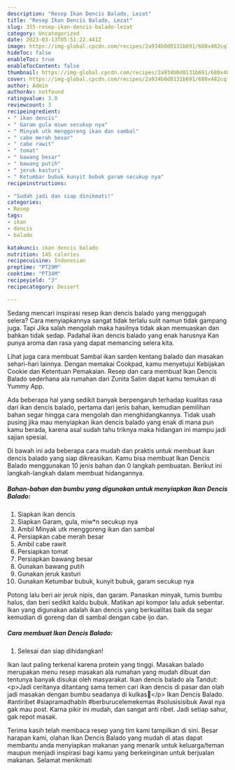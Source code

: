 ```yaml
---
description: "Resep Ikan Dencis Balado, Lezat"
title: "Resep Ikan Dencis Balado, Lezat"
slug: 355-resep-ikan-dencis-balado-lezat
category: Uncategorized
date: 2023-03-13T05:51:22.441Z
image: https://img-global.cpcdn.com/recipes/2a934b0d0131b691/680x482cq70/ikan-dencis-balado-foto-resep-utama.jpg
hideToc: false
enableToc: true
enableTocContent: false
thumbnail: https://img-global.cpcdn.com/recipes/2a934b0d0131b691/680x482cq70/ikan-dencis-balado-foto-resep-utama.jpg
cover: https://img-global.cpcdn.com/recipes/2a934b0d0131b691/680x482cq70/ikan-dencis-balado-foto-resep-utama.jpg
author: Admin
authorAv: notfound
ratingvalue: 3.8
reviewcount: 3
recipeingredient:
- " ikan dencis"
- " Garam gula miwn secukup nya"
- " Minyak utk menggoreng ikan dan sambal"
- " cabe merah besar"
- " cabe rawit"
- " tomat"
- " bawang besar"
- " bawang putih"
- " jeruk kasturi"
- " Ketumbar bubuk kunyit bubuk garam secukup nya"
recipeinstructions:

- "Sudah jadi dan siap dinikmati!"
categories:
- Resep
tags:
- ikan
- dencis
- balado

katakunci: ikan dencis balado 
nutrition: 145 calories
recipecuisine: Indonesian
preptime: "PT29M"
cooktime: "PT34M"
recipeyield: "3"
recipecategory: Dessert

---
```



Sedang mencari inspirasi resep ikan dencis balado yang menggugah selera? Cara menyiapkannya sangat tidak terlalu sulit namun tidak gampang juga. Tapi Jika salah mengolah maka hasilnya tidak akan memuaskan dan bahkan tidak sedap. Padahal ikan dencis balado yang enak harusnya Kan punya aroma dan rasa yang dapat memancing selera kita.


Lihat juga cara membuat Sambal ikan sarden kentang balado dan masakan sehari-hari lainnya. Dengan memakai Cookpad, kamu menyetujui Kebijakan Cookie dan Ketentuan Pemakaian. Resep dan cara membuat Ikan Dencis Balado sederhana ala rumahan dari Zunita Salim dapat kamu temukan di Yummy App.

Ada beberapa hal yang sedikit banyak berpengaruh terhadap kualitas rasa dari ikan dencis balado, pertama dari jenis bahan, kemudian pemilihan bahan segar hingga cara mengolah dan menghidangkannya. Tidak usah pusing jika mau menyiapkan ikan dencis balado yang enak di mana pun kamu berada, karena asal sudah tahu triknya maka hidangan ini mampu jadi sajian spesial.


Di bawah ini ada beberapa cara mudah dan praktis untuk membuat ikan dencis balado yang siap dikreasikan. Kamu bisa membuat Ikan Dencis Balado menggunakan 10 jenis bahan dan 0 langkah pembuatan. Berikut ini langkah-langkah dalam membuat hidangannya.

<!--inarticleads1-->

##### Bahan-bahan dan bumbu yang digunakan untuk menyiapkan Ikan Dencis Balado:

1. Siapkan  ikan dencis
1. Siapkan  Garam, gula, miw*n secukup nya
1. Ambil  Minyak utk menggoreng ikan dan sambal
1. Persiapkan  cabe merah besar
1. Ambil  cabe rawit
1. Persiapkan  tomat
1. Persiapkan  bawang besar
1. Gunakan  bawang putih
1. Gunakan  jeruk kasturi
1. Gunakan  Ketumbar bubuk, kunyit bubuk, garam secukup nya


Potong lalu beri air jeruk nipis, dan garam. Panaskan minyak, tumis bumbu halus, dan beri sedikit kaldu bubuk. Matikan api kompor lalu aduk sebentar. Ikan yang digunakan adalah ikan dencis yang berkualitas baik da segar kemudian di goreng dan di sambal dengan cabe ijo dan. 

<!--inarticleads2-->

##### Cara membuat Ikan Dencis Balado:


1. Selesai dan siap dihidangkan!

Ikan laut paling terkenal karena protein yang tinggi. Masakan balado merupakan menu resep masakan ala rumahan yang mudah dibuat dan tentunya banyak disukai oleh masyarakat. Ikan dencis balado ala Tandut: &lt;p&gt;Jadi ceritanya ditantang sama temen cari ikan dencis di pasar dan olah jadi masakan dengan bumbu seadanya di kulkas🤤&lt;/p&gt; Ikan Dencis Balado. #antiribet #siapramadhabln #berburucelemekemas #solusisisibuk Awal nya gak mau post. Karna pikir ini mudah, dan sangat anti ribet. Jadi setiap sahur, gak repot masak. 

Terima kasih telah membaca resep yang tim kami tampilkan di sini. Besar harapan kami, olahan Ikan Dencis Balado yang mudah di atas dapat membantu anda menyiapkan makanan yang menarik untuk keluarga/teman maupun menjadi inspirasi bagi kamu yang berkeinginan untuk berjualan makanan. Selamat menikmati
